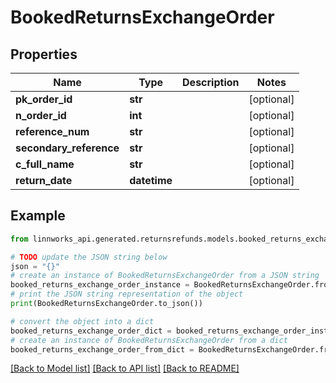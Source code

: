 # BookedReturnsExchangeOrder


## Properties

Name | Type | Description | Notes
------------ | ------------- | ------------- | -------------
**pk_order_id** | **str** |  | [optional] 
**n_order_id** | **int** |  | [optional] 
**reference_num** | **str** |  | [optional] 
**secondary_reference** | **str** |  | [optional] 
**c_full_name** | **str** |  | [optional] 
**return_date** | **datetime** |  | [optional] 

## Example

```python
from linnworks_api.generated.returnsrefunds.models.booked_returns_exchange_order import BookedReturnsExchangeOrder

# TODO update the JSON string below
json = "{}"
# create an instance of BookedReturnsExchangeOrder from a JSON string
booked_returns_exchange_order_instance = BookedReturnsExchangeOrder.from_json(json)
# print the JSON string representation of the object
print(BookedReturnsExchangeOrder.to_json())

# convert the object into a dict
booked_returns_exchange_order_dict = booked_returns_exchange_order_instance.to_dict()
# create an instance of BookedReturnsExchangeOrder from a dict
booked_returns_exchange_order_from_dict = BookedReturnsExchangeOrder.from_dict(booked_returns_exchange_order_dict)
```
[[Back to Model list]](../README.md#documentation-for-models) [[Back to API list]](../README.md#documentation-for-api-endpoints) [[Back to README]](../README.md)


